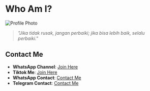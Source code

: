 # Who Am I?

![Profile Photo](https://files.catbox.moe/5un2gr.png)

> *"Jika tidak rusak, jangan perbaiki; jika bisa lebih baik, selalu perbaiki."*

## Contact Me

- **WhatsApp Channel**: [Join Here](https://whatsapp.com/channel/0029VaxkfpeG8l55XNsBaq3Q)
- **Tiktok Me**: [Join Here](https://.tiktok.com/@fadelshafwn)
- **WhatsApp Contact**: [Contact Me](https://wa.me/6283139073473)
- **Telegram Contact**: [Contact Me](https://delzzzzzzzzzzzz.t.me)
